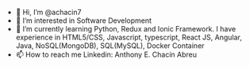 - 👋 Hi, I’m @achacin7
- 👀 I’m interested in Software Development
- 🌱 I’m currently learning Python, Redux and Ionic Framework. I have experience in HTML5/CSS, Javascript, typescript, React JS, Angular, Java, NoSQL(MongoDB), SQL(MySQL), Docker Container
- 📫 How to reach me Linkedin: Anthony E. Chacín Abreu

<!---
achacin7/achacin7 is a ✨ special ✨ repository because its `README.md` (this file) appears on your GitHub profile.
You can click the Preview link to take a look at your changes.
--->
